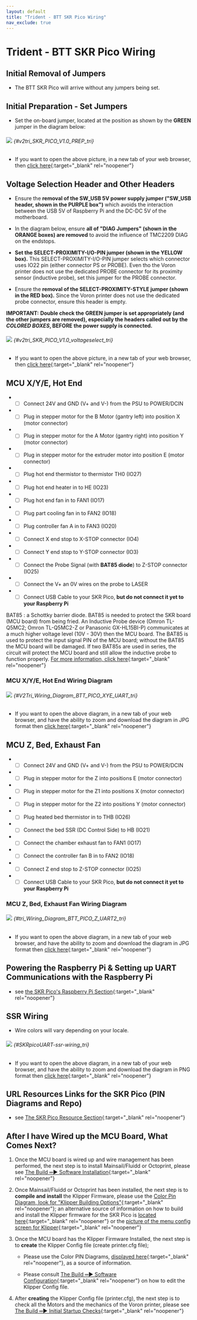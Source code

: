 ```yaml
---
layout: default
title: "Trident - BTT SKR Pico Wiring"
nav_exclude: true
---
```


# Trident - BTT SKR Pico Wiring

## Initial Removal of Jumpers

* The BTT SKR Pico will arrive without any jumpers being set.

## Initial Preparation - Set Jumpers

* Set the on-board jumper, located at the position as shown by the **<span class="color-blind-green">GREEN</span>** jumper in the diagram below:

###### ![](./images/v2tri_SKR_PICO_V1.0_PREP.png) {#v2tri_SKR_PICO_V1.0_PREP_tri}

* If you want to open the above picture, in a new tab of your web browser, then [click here](./images/v2tri_SKR_PICO_V1.0_PREP.png){:target="_blank" rel="noopener"}

## Voltage Selection Header and Other Headers

* Ensure the **removal of the SW_USB 5V power supply jumper ("SW_USB header, shown in the <span class="color-blind-purple">PURPLE box</span>")** which avoids the interaction between the USB 5V of Raspberry Pi and the DC-DC 5V of the motherboard.

* In the diagram below, ensure **all of "DIAG Jumpers" (shown in the <span class="color-blind-orange">ORANGE boxes</span>) are removed** to avoid the influence of TMC2209 DIAG on the endstops.

* **Set the SELECT-PROXIMITY-I/O-PIN jumper (shown in the <span class="color-blind-yellow">YELLOW box</span>).**  This SELECT-PROXIMITY-I/O-PIN jumper selects which connector uses IO22 pin (either connector PS or PROBE). Even tho the Voron printer does not use the dedicated PROBE connector for its proximity sensor (inductive probe), set this jumper for the PROBE connector.

* Ensure the **removal of the SELECT-PROXIMITY-STYLE jumper (shown in the <span class="color-blind-red">RED box</span>).** Since the Voron printer does not use the dedicated probe connector, ensure this header is empty.

__<span class="underline-double-trouble color-blind-red">IMPORTANT:</span>__ **Double check the** __<span class="color-blind-green">GREEN</span>__ **jumper is set appropriately (and the other jumpers are removed), especially the headers called out by the _COLORED BOXES_, BEFORE the power supply is connected.**

###### ![](./images/v2tri_SKR_PICO_V1.0_voltageselect.png) {#v2tri_SKR_PICO_V1.0_voltageselect_tri}

* If you want to open the above picture, in a new tab of your web browser, then [click here](./images/v2tri_SKR_PICO_V1.0_voltageselect.png){:target="_blank" rel="noopener"}

## MCU X/Y/E, Hot End

* - [ ] Connect 24V and GND (V+ and V-) from the PSU to POWER/DCIN
* - [ ] Plug in stepper motor for the B Motor (gantry left) into position X (motor connector)
* - [ ] Plug in stepper motor for the A Motor (gantry right) into position Y (motor connector)
* - [ ] Plug in stepper motor for the extruder motor into position E (motor connector)
* - [ ] Plug hot end thermistor to thermistor TH0 (IO27)
* - [ ] Plug hot end heater in to HE (IO23)
* - [ ] Plug hot end fan in to FAN1 (IO17)
* - [ ] Plug part cooling fan in to FAN2 (IO18)
* - [ ] Plug controller fan A in to FAN3 (IO20)
* - [ ] Connect X end stop to X-STOP connector (IO4)
* - [ ] Connect Y end stop to Y-STOP connector (IO3)
* - [ ] Connect the Probe Signal (with&nbsp;**BAT85 diode**) to Z-STOP connector (IO25)
* - [ ] Connect the V+ an 0V wires on the probe to LASER
* - [ ] Connect USB Cable to your SKR Pico,&nbsp;**but do not connect it yet to your Raspberry Pi**

BAT85
: a Schottky barrier diode. BAT85 is needed to protect the SKR board (MCU board) from being fried.  An Inductive Probe device (Omron TL-Q5MC2; Omron TL-Q5MC2-Z or Panasonic GX-HL15BI-P) communicates at a much higher voltage level (10V - 30V) then the MCU board.  The BAT85 is used to protect the input signal PIN of the MCU board; without the BAT85 the MCU board will be damaged.  If two BAT85s are used in series, the circuit will protect the MCU board and still allow the inductive probe to function properly. [For more information, click here](./index#bat85-diode){:target="_blank" rel="noopener"}

### MCU X/Y/E, Hot End Wiring Diagram

###### ![](./images/V2Tri_Wiring_Diagram_BTT_PICO_XYE_UART.jpg) {#V2Tri_Wiring_Diagram_BTT_PICO_XYE_UART_tri}

* <span class="fs_percent_110">If you want to open the above diagram, in a new tab of your web browser, and have the ability to zoom and download the diagram in JPG format then [click here](./images/V2Tri_Wiring_Diagram_BTT_PICO_XYE_UART.jpg){:target="_blank" rel="noopener"}</span>

## MCU Z, Bed, Exhaust Fan

* - [ ] Connect 24V and GND (V+ and V-) from the PSU to POWER/DCIN
* - [ ] Plug in stepper motor for the Z into positions E (motor connector)
* - [ ] Plug in stepper motor for the Z1 into positions X (motor connector)
* - [ ] Plug in stepper motor for the Z2 into positions Y (motor connector)
* - [ ] Plug heated bed thermistor in to THB (IO26)
* - [ ] Connect the bed SSR (DC Control Side) to HB (IO21)
* - [ ] Connect the chamber exhaust fan to FAN1 (IO17)
* - [ ] Connect the controller fan B in to FAN2 (IO18)
* - [ ] Connect Z end stop to Z-STOP connector (IO25)
* - [ ] Connect USB Cable to your SKR Pico,&nbsp;**but do not connect it yet to your Raspberry Pi**

### MCU Z, Bed, Exhaust Fan Wiring Diagram

###### ![](./images/Trident_Wiring_Diagram_BTT_PICO_Z_UART2.jpg) {#tri_Wiring_Diagram_BTT_PICO_Z_UART2_tri}

* <span class="fs_percent_110">If you want to open the above diagram, in a new tab of your web browser, and have the ability to zoom and download the diagram in JPG format then [click here](./images/Trident_Wiring_Diagram_BTT_PICO_Z_UART2.jpg){:target="_blank" rel="noopener"}</span>

## Powering the Raspberry Pi & Setting up UART Communications with the Raspberry Pi

* see [the SKR Pico's Raspberry Pi Section](./skr_pico_RaspberryPi#raspberry-pi){:target="_blank" rel="noopener"}

## SSR Wiring

* Wire colors will vary depending on your locale.

###### ![](./images/SKRpicoUART-ssr-wiring.png) {#SKRpicoUART-ssr-wiring_tri}

* If you want to open the above diagram, in a new tab of your web browser, and have the ability to zoom and download the diagram in PNG format then [click here](./images/SKRpicoUART-ssr-wiring.png){:target="_blank" rel="noopener"}

<div>

<!--### The Klipper Configuration file for SKR Pico board

The Klipper Configuration file from VoronDesign/Voron-2 GitHub Repo for SKR Pico board is [located here](https://raw.githubusercontent.com/VoronDesign/Voron-2/Voron2.4/firmware/klipper_configurations/SKR_1.3/Voron2_SKR_13_Config.cfg){:target="_blank" rel="noopener"};
-->

</div>

## URL Resources Links for the SKR Pico (PIN Diagrams and Repo)

* see [The SKR Pico Resource Section](./skr_pico_Resources#color-pin-diagram-for-skr-pico){:target="_blank" rel="noopener"}

## After I have Wired up the MCU Board, What Comes Next?

1. Once the MCU board is wired up and wire management has been performed, the next step is to install Mainsail/Fluidd or Octoprint, please see [The Build ═► Software Installation](../../build/software/index#software-installation){:target="_blank" rel="noopener"}

2. Once Mainsail/Fluidd or Octoprint has been installed, the next step is to **compile and install** the Klipper Firmware, please use the [ Color Pin Diagram, look for "Klipper Building Options"](./images/SKR_PICO_V1.0_Color_PIN_diagram.pdf){:target="_blank" rel="noopener"}; an alternative source of information on how to build and install the Klipper firmware for the SKR Pico is [located here](https://github.com/bigtreetech/SKR-Pico/blob/master/Klipper/README.md#build-firmware-image){:target="_blank" rel="noopener"} or the [picture of the menu config screen for Klipper](https://raw.githubusercontent.com/bigtreetech/SKR-Pico/master/Klipper/Images/klipper_menuconfig.png){:target="_blank" rel="noopener"}

3. Once the MCU board has the Klipper Firmware Installed, the next step is to **create** the Klipper Config file (create printer.cfg file);

    * Please use the Color PIN Diagrams, [displayed here](./skr_pico_Resources#color-pin-diagram-for-skr-pico){:target="_blank" rel="noopener"}, as a source of information.

    * Please consult [The Build ═► Software Configuration](../../build/software/configuration#software-configuration){:target="_blank" rel="noopener"} on how to edit the Klipper Config file.

4. After **creating** the Klipper Config file (printer.cfg), the next step is to check all the Motors and the mechanics of the Voron printer, please see [The Build ═► Initial Startup Checks](../../build/startup/index#initial-startup-checks){:target="_blank" rel="noopener"}

<script>
    window.onload = function tri_skr_pico_enable_checkboxes(){
    const tri_skr_pico_checkboxes = document.getElementsByClassName('task-list-item-checkbox');
    Array.prototype.forEach.call(tri_skr_pico_checkboxes, function (e) {
        e.removeAttribute('disabled');
    });
    }
</script>